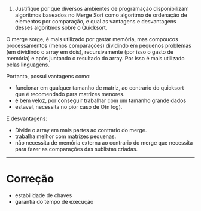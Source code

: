 1. Justifique por que diversos ambientes de programação disponibilizam algoritmos baseados no Merge Sort como algoritmo de ordenação de elementos por comparação, e qual as vantagens e desvantagens desses algoritmos sobre o Quicksort.


O merge sorge, é mais utilizado por gastar memória, mas compoucos processamentos (menos comparações)
dividindo em pequenos problemas (em dividindo o array em dois), 
recursivamente (por isso o gasto de memória) e após juntando o resultado do array. 
Por isso é mais utilizado pelas linguagens.

Portanto, possui vantagens como:

- funcionar em qualquer tamanho de matriz, ao contrario do quicksort que é recomendado para matrizes menores.
- é bem veloz, por conseguir trabalhar com um tamanho grande dados
- estavel, necessita no pior caso de O(n log).

E desvantagens:

- Divide o array em mais partes ao contrario do merge.
- trabalha melhor com matrizes pequenas.
- não necessita de memória externa ao contrario do merge que necessita para fazer as comparações das 
sublistas criadas.

---- 
# Correção

- estabilidade de chaves
- garantia do tempo de execução
